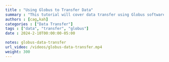 ```yaml
---
title : "Using Globus to Transfer Data"
summary : "This tutorial will cover data transfer using Globus software."
authors : [cag,kah]
categories : ["Data Transfer"]
tags : ["data", "transfer", "globus"]
date : 2024-2-10T00:00:00-05:00

notes: globus-data-transfer
url_video: /videos/globus-data-transfer.mp4
weight: 300
---
```

